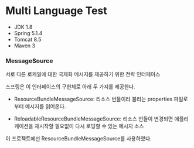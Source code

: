 # Multi Language Test
* JDK 1.8
* Spring 5.1.4
* Tomcat 8.5
* Maven 3

### MessageSource
서로 다른 로케일에 대한 국제화 메시지를 제공하기 위한 전략 인터페이스

스프링은 이 인터페이스의 구현체로 아래 두 가지를 제공한다.
* ResourceBundleMessageSource: 리소스 번들이라 불리는 properties 파일로부터 메시지를 읽어온다.

* ReloadableResourceBundleMessageSource: 리소스 번들이 변경되면 애플리케이션을 재시작할 필요없이 다시 로딩할 수 있는 메시지 소스

이 프로젝트에선 ResourceBundleMessageSource를 사용하였다.
